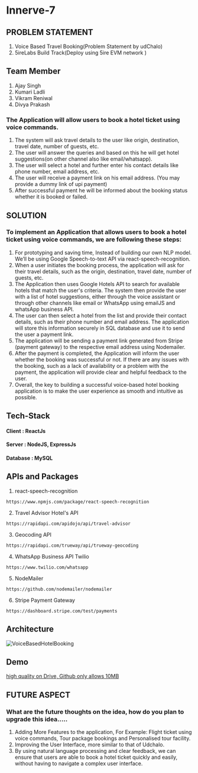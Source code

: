 # Innerve-7 

## PROBLEM STATEMENT
1. Voice Based Travel Booking(Problem Statement by udChalo)
2. 5ireLabs Build Track(Deploy using 5ire EVM network )

## Team Member 
1. Ajay Singh
2. Kumari Ladli
3. Vikram Reniwal 
4. Divya Prakash

### The Application will allow users to book a hotel ticket using voice commands.

1) The system will ask travel details to the user like origin, destination, travel date, number of guests, etc.
2) The user will answer the queries and based on this he will get hotel suggestions(on other channel also like email/whatsapp).
3) The user will select a hotel and further enter his contact details like phone number, email address, etc.
4) The user will receive a payment link on his email address. (You may provide a dummy link of upi payment)
5) After successful payment he will be informed about the booking status whether it is booked or failed.

## SOLUTION

### To implement an Application that allows users to book a hotel ticket using voice commands, we are following these steps:

1) For prototyping and saving time, Instead of building our own NLP model. We’ll be using Google Speech-to-text API via react-speech-recognition.
2) When a user initiates the booking process, the application will ask for their travel details, such as the origin, destination, travel date, number of guests, etc.
3) The Application then uses Google Hotels API to search for available hotels that match the user's criteria. The system then provide the user with a list of hotel suggestions, either through the voice assistant or through other channels like email or WhatsApp using emailJS and whatsApp business API.
4) The user can then select a hotel from the list and provide their contact details, such as their phone number and email address. The application will store this information securely in SQL database and use it to send the user a payment link.
5) The application will be sending a payment link generated from Stripe (payment gateway) to the respective email address using Nodemailer.
6) After the payment is completed, the Application will inform the user whether the booking was successful or not. If there are any issues with the booking, such as a lack of availability or a problem with the payment, the application will provide clear and helpful feedback to the user.
7) Overall, the key to building a successful voice-based hotel booking application is to make the user experience as smooth and intuitive as possible.

## Tech-Stack

#### Client : ReactJs

#### Server : NodeJS, ExpressJs

#### Database : MySQL

## APIs and Packages 

1) react-speech-recognition
```
https://www.npmjs.com/package/react-speech-recognition
```
2) Travel Advisor Hotel's API
```
https://rapidapi.com/apidojo/api/travel-advisor
```
3) Geocoding API 
```
https://rapidapi.com/trueway/api/trueway-geocoding
```
4) WhatsApp Business API Twilio
```
https://www.twilio.com/whatsapp
```
5) NodeMailer 
```
https://github.com/nodemailer/nodemailer
```
6) Stripe Payment Gateway
```
https://dashboard.stripe.com/test/payments
```

## Architecture

![VoiceBasedHotelBooking](https://user-images.githubusercontent.com/92615235/219964249-89f4c8cf-4de7-4749-bc1a-906d0635e7ff.png)

## Demo


[high quality on Drive, Github only allows 10MB]()

## FUTURE ASPECT

### What are the future thoughts on the idea, how do you plan to upgrade this idea…..

1) Adding More Features to the application, For Example: Flight ticket using voice commands, Tour package bookings and Personalised tour facility.
2) Improving the User Interface, more similar to that of Udchalo.
3) By using natural language processing and clear feedback, we can ensure that users are able to book a hotel ticket quickly and easily, without having to navigate a complex user interface.
